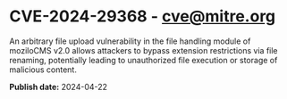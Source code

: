 # CVE-2024-29368 - cve@mitre.org

An arbitrary file upload vulnerability in the file handling module of moziloCMS v2.0 allows attackers to bypass extension restrictions via file renaming, potentially leading to unauthorized file execution or storage of malicious content.

**Publish date:** 2024-04-22
